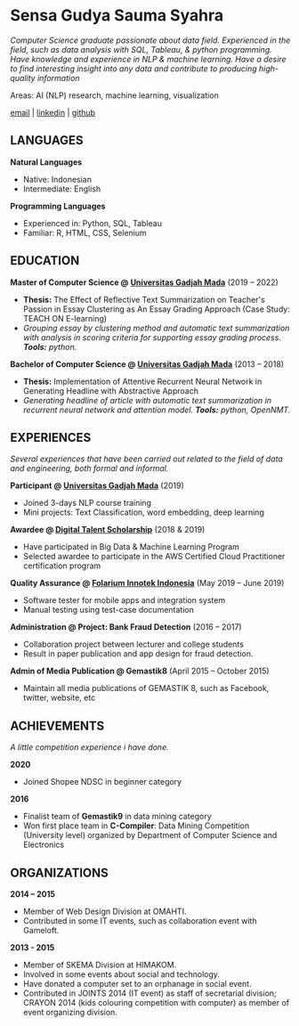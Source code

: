 # **Sensa Gudya Sauma Syahra**

_Computer Science graduate passionate about data field. Experienced in the field, such as data analysis with SQL, Tableau, & python programming. Have knowledge and experience in NLP & machine learning. Have a desire to find interesting insight into any data and contribute to producing high-quality information_

Areas: AI (NLP) research, machine learning, visualization

[email](sensagudya@gmail.com) | [linkedin](linkedin.com/in/sensa-gudya-sauma-syahra) | [github](github.com/sensagudya) 


## **LANGUAGES**

**Natural Languages**
- Native: Indonesian
- Intermediate: English 

**Programming Languages**  
- Experienced in: Python, SQL, Tableau
- Familiar: R, HTML, CSS, Selenium


## **EDUCATION**

**Master of Computer Science @ [Universitas Gadjah Mada](https://mkom.ugm.ac.id/)**
(2019 – 2022)
- **Thesis:** The Effect of Reflective Text Summarization on Teacher's Passion in Essay Clustering as An Essay Grading Approach (Case Study: TEACH ON E-learning)
- _Grouping essay by clustering method and automatic text summarization with analysis in scoring criteria for supporting essay grading process. **Tools:** python._

**Bachelor of Computer Science @ [Universitas Gadjah Mada](https://dcse.fmipa.ugm.ac.id/site/en/welcome/)**
(2013 – 2018) 
- **Thesis:** Implementation of Attentive Recurrent Neural Network in Generating Headline with Abstractive Approach
- _Generating headline of article with automatic text summarization in recurrent neural network and attention model. **Tools:** python, OpenNMT._

## **EXPERIENCES**
_Several experiences that have been carried out related to the field of data and engineering, both formal and informal._ 

**Participant @ [Universitas Gadjah Mada](https://mkom.ugm.ac.id/)**
(2019)
- Joined 3-days NLP course training
- Mini projects: Text Classification, word embedding, deep learning

**Awardee @ [Digital Talent Scholarship](https://www.linkedin.com/company/digital-talent-scholarship/)**
(2018 & 2019)
- Have participated in Big Data & Machine Learning Program
- Selected awardee to participate in the AWS Certified Cloud Practitioner certification program

**Quality Assurance @ [Folarium Innotek Indonesia](https://www.linkedin.com/company/erp-folarium/)**
(May 2019 – June 2019)
- Software tester for mobile apps and integration system 
- Manual testing using test-case documentation

**Administration @ Project: Bank Fraud Detection**
(2016 – 2017) 
- Collaboration project between lecturer and college students 
- Result in paper publication and app design for fraud detection.

**Admin of Media Publication @ Gemastik8**
(April 2015 – October 2015)
- Maintain all media publications of GEMASTIK 8, such as Facebook, twitter, website, etc

## **ACHIEVEMENTS**
_A little competition experience i have done._

**2020**
- Joined Shopee NDSC in beginner category

**2016** 
- Finalist team of **Gemastik9** in data mining category
- Won first place team in **C-Compiler**: Data Mining Competition (University level) organized by Department of Computer Science and Electronics

## **ORGANIZATIONS**
**2014 – 2015**
- Member of Web Design Division at OMAHTI. 
- Contributed in some IT events, such as collaboration event with Gameloft.

**2013 - 2015**
- Member of SKEMA Division at HIMAKOM. 
- Involved in some events about social and technology. 
- Have donated a computer set to an orphanage in social event. 
- Contributed in JOINTS 2014 (IT event) as staff of secretarial division; CRAYON 2014 (kids colouring competition with computer) as member of event organizing division.
